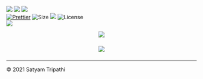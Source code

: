 ![](https://forthebadge.com/images/badges/for-you.svg)
![](http://ForTheBadge.com/images/badges/made-with-python.svg)
![](https://forthebadge.com/images/badges/built-by-developers.svg)</br>
[![Prettier](https://img.shields.io/badge/Code%20Style-Prettier-red.svg)](https://github.com/prettier/prettier)
![Size](https://img.shields.io/github/repo-size/Iamtripathisatyam/Covid_Cases_Notifier?color=red&label=Repo%20Size%20)
![](https://img.shields.io/tokei/lines/github/Iamtripathisatyam/Covid_Cases_Notifier?color=red&label=Lines%20of%20Code)
![License](https://img.shields.io/badge/License-MIT-red.svg)</br>
![](https://profile-counter.glitch.me/{Covid_Cases_Notifier}/count.svg)

<p align="center">
<img src="https://cutt.ly/0blc77X" />
</p>

### <h3 align="center"><a href="https://github.com/Iamtripathisatyam/Covid_Cases_Notifier/blob/main/Covid_19_Data_Analysis.ipynb"><img src="https://img.shields.io/badge/-COVID--19 DATA ANALYSIS-black?logo=python&logoColor=yellow&style=flat-square"></a><h3/>

____________________________

<p>&copy; 2021 Satyam Tripathi</p>
